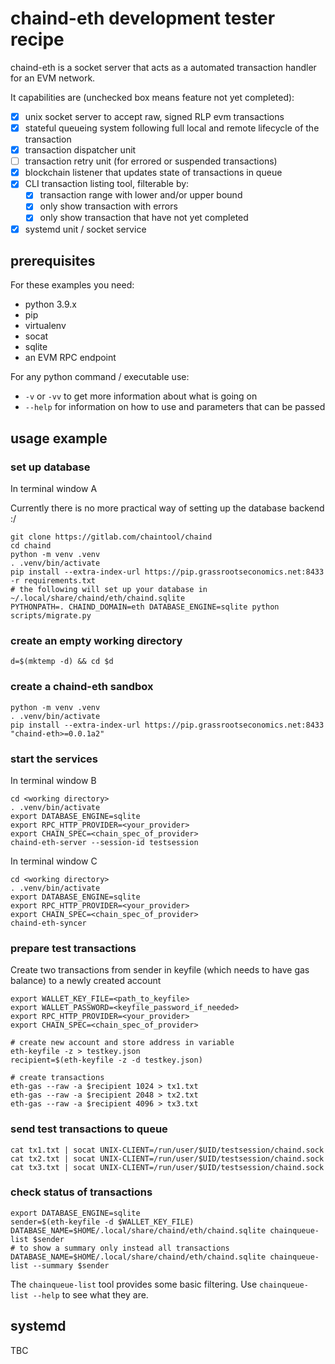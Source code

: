 # chaind-eth development tester recipe

chaind-eth is a socket server that acts as a automated transaction handler for an EVM network.

It capabilities are (unchecked box means feature not yet completed):

- [x] unix socket server to accept raw, signed RLP evm transactions
- [x] stateful queueing system following full local and remote lifecycle of the transaction
- [x] transaction dispatcher unit
- [ ] transaction retry unit (for errored or suspended transactions)
- [x] blockchain listener that updates state of transactions in queue
- [x] CLI transaction listing tool, filterable by:
	* [x] transaction range with lower and/or upper bound
	* [x] only show transaction with errors
	* [x] only show transaction that have not yet completed
- [x] systemd unit / socket service

## prerequisites

For these examples you need:

- python 3.9.x
- pip
- virtualenv
- socat
- sqlite
- an EVM RPC endpoint

For any python command / executable use:

* `-v` or `-vv` to get more information about what is going on
* `--help` for information on how to use and parameters that can be passed


## usage example


### set up database

In terminal window A

Currently there is no more practical way of setting up the database backend :/

```
git clone https://gitlab.com/chaintool/chaind
cd chaind
python -m venv .venv
. .venv/bin/activate
pip install --extra-index-url https://pip.grassrootseconomics.net:8433 -r requirements.txt
# the following will set up your database in ~/.local/share/chaind/eth/chaind.sqlite
PYTHONPATH=. CHAIND_DOMAIN=eth DATABASE_ENGINE=sqlite python scripts/migrate.py
```

### create an empty working directory

```
d=$(mktemp -d) && cd $d
```

### create a chaind-eth sandbox

```
python -m venv .venv
. .venv/bin/activate
pip install --extra-index-url https://pip.grassrootseconomics.net:8433 "chaind-eth>=0.0.1a2"
```

### start the services

In terminal window B

```
cd <working directory>
. .venv/bin/activate
export DATABASE_ENGINE=sqlite
export RPC_HTTP_PROVIDER=<your_provider>
export CHAIN_SPEC=<chain_spec_of_provider>
chaind-eth-server --session-id testsession
```

In terminal window C

```
cd <working directory>
. .venv/bin/activate
export DATABASE_ENGINE=sqlite
export RPC_HTTP_PROVIDER=<your_provider>
export CHAIN_SPEC=<chain_spec_of_provider>
chaind-eth-syncer
```

### prepare test transactions

Create two transactions from sender in keyfile (which needs to have gas balance) to a newly created account

```
export WALLET_KEY_FILE=<path_to_keyfile>
export WALLET_PASSWORD=<keyfile_password_if_needed>
export RPC_HTTP_PROVIDER=<your_provider>
export CHAIN_SPEC=<chain_spec_of_provider>

# create new account and store address in variable
eth-keyfile -z > testkey.json
recipient=$(eth-keyfile -z -d testkey.json)

# create transactions
eth-gas --raw -a $recipient 1024 > tx1.txt
eth-gas --raw -a $recipient 2048 > tx2.txt
eth-gas --raw -a $recipient 4096 > tx3.txt
```

### send test transactions to queue

```
cat tx1.txt | socat UNIX-CLIENT=/run/user/$UID/testsession/chaind.sock
cat tx2.txt | socat UNIX-CLIENT=/run/user/$UID/testsession/chaind.sock
cat tx3.txt | socat UNIX-CLIENT=/run/user/$UID/testsession/chaind.sock
```

### check status of transactions

```
export DATABASE_ENGINE=sqlite
sender=$(eth-keyfile -d $WALLET_KEY_FILE)
DATABASE_NAME=$HOME/.local/share/chaind/eth/chaind.sqlite chainqueue-list $sender
# to show a summary only instead all transactions
DATABASE_NAME=$HOME/.local/share/chaind/eth/chaind.sqlite chainqueue-list --summary $sender
```

The `chainqueue-list` tool provides some basic filtering. Use `chainqueue-list --help` to see what they are.


## systemd

TBC
